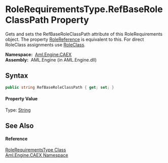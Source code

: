 RoleRequirementsType.RefBaseRoleClassPath Property
==================================================
Gets and sets the RefBaseRoleClassPath attribute of this RoleRequirements object. The property [RoleReference][1] is equivalent to this. For direct RoleClass assignments use [RoleClass][2].

  **Namespace:**  [Aml.Engine.CAEX][3]  
  **Assembly:**  AML.Engine (in AML.Engine.dll)

Syntax
------

```csharp
public string RefBaseRoleClassPath { get; set; }
```

#### Property Value
Type: [String][4]

See Also
--------

#### Reference
[RoleRequirementsType Class][5]  
[Aml.Engine.CAEX Namespace][3]  

[1]: RoleReference.md
[2]: RoleClass.md
[3]: ../README.md
[4]: https://docs.microsoft.com/dotnet/api/system.string
[5]: README.md
[6]: https://www.automationml.org
[7]: ../../icons/logoShade.png